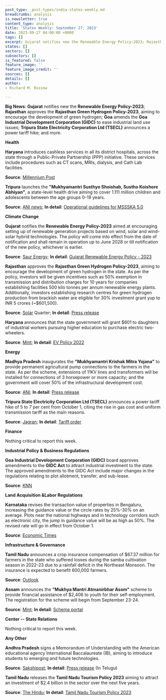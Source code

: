 ```yaml
---
post_type: _post-types/india-states-weekly.md
breadcrumbs: analysis
is_newsletter: true
content_type: analysis
title: 'States Weekly: September 27, 2023'
date: 2023-09-27 04:00:00 +0000
tags: []
excerpt: Gujarat notifies new the Renewable Energy Policy-2023; Rajasthan approves the Rajasthan Green Hydrogen Policy-2023, aiming to encourage the development of green hydrogen; Goa amends the Goa Industrial Development Corporation (GIDC) to ease industrial land use issues; Tripura State Electricity Corporation Ltd (TSECL) announces a power tariff hike; and more.
states: []
sectors: []
subsectors: []
is_featured: false
feature_image: ''
feature_image_credit: ''
sources: []
details: []
author:
- Richard M. Rossow

---
```

**Big News**: **Gujarat** notifies new the **Renewable Energy Policy-2023**; **Rajasthan** approves the **Rajasthan Green Hydrogen Policy-2023**, aiming to encourage the development of green hydrogen; **Goa** amends the **Goa Industrial Development Corporation (GIDC)** to ease industrial land use issues; **Tripura State Electricity Corporation Ltd (TSECL)** announces a power tariff hike; and more.

**Health**

**Haryana** introduces cashless services in all its district hospitals, across the state through a Public-Private Partnership (PPP) initiative. These services include procedures such as CT scans, MRIs, dialysis, and Cath Lab facilities. 

**Source**: [Millennium Post](https://www.millenniumpost.in/nation/haryana-govt-to-offer-four-cashless-healthcare-to-employees-533611)

**Tripura** launches the **"Mukhyamantri Susthyo Shoishab, Sustho Koishore Abhiyan"**, a state-level health drive aiming to cover 1.111 million children and adolescents between the age groups 0-19 years. 

**Source**: [ANI news](https://aninews.in/news/national/general-news/tripura-cm-launches-special-health-drive-mukhyamantri-susthyo-shoishab-sustho-koishore-abhiyan-5020230919220600/); **In detail**: [Operational guidelines for MSSSKA 5.0](https://www.scribd.com/document/672448018/Operational-guideline-for-MSSSKA-5-0)

**Climate Change**

**Gujarat** notifies the **Renewable Energy Policy-2023** aimed at encouraging setting up of renewable generation projects based on wind, solar and wind-solar hybrid technologies. The policy will come into effect from the date of notification and shall remain in operation up to June 2028 or till notification of the new policy, whichever is earlier. 

**Source**: [Saur Energy](https://www.saurenergy.com/solar-energy-news/gujarat-notifies-renewable-energy-policy-2023-with-focus-on-wind-solar-hybrid-technologies); **In detail**: [Gujarat Renewable Energy Policy - 2023](https://www.eqmagpro.com/wp-content/uploads/2023/09/DOC-20230824-WA0016._compressed.pdf)

**Rajasthan** approves the **Rajasthan Green Hydrogen Policy-2023**, aiming to encourage the development of green hydrogen in the state. As per the policy, investors will be given incentives such as 50% exemption in transmission and distribution charges for 10 years for companies establishing facilities 500 kilo tonnes per annum renewable energy plants. Additionally, investors establishing research centres for green hydrogen production from brackish water are eligible for 30% investment grant yup to INR 5 crores (~$601,500). 

**Source**: [Solar](https://www.deccanherald.com/india/rajasthan/rajasthan-cabinet-approves-new-rates-for-land-allotment-to-social-institutions-rule-changes-in-govt-jobs-2694955) Quarter; **In detail**: [Press release](https://dipr.rajasthan.gov.in/press-release-detail/123149/0)

**Haryana** announces that the state government will grant $601 to daughters of industrial workers pursuing higher education to purchase electric two-wheelers. 

**Source**: [Mint](https://www.livemint.com/news/india/haryana-to-give-50-000-for-daughters-of-industrial-workers-pursuing-higher-education-to-buy-electric-twowheelers-11694956834957.html); **In detail**: [EV Policy 2022](https://urldefense.com/v3/__https:/haryanatransport.gov.in/sites/default/files/Electric*20Vehicle*20Policy_2.pdf__;JSU!!KRhing!cAEot1GOkhom3Vlochq6UjhoALqjvhf0JEWfdDdlhAkCiz4mmRV77HqaVkUTcLtxR6nlWO5uGbyCG8AVjmO_$)

**Energy**

**Madhya Pradesh** inaugurates the **"Mukhyamantri Krishak Mitra Yojana"** to provide permanent agricultural pump connections to the farmers in the state. As per the scheme, extensions of 11KV lines and transformers will be installed for connections of 3 horsepower or more capacity; and the government will cover 50% of the infrastructural development cost. 

**Source**: [ANI](https://www.aninews.in/news/national/general-news/mp-cm-chouhan-starts-mukhyamantri-krishak-mitra-yojana20230920132646/); **In detail**: [Press release](https://www.mpinfo.org/Home/TodaysNews#Mukhyamantri-Krishak-Mitra-Yojana-will-be-launched-immediately:-CM-Shri-Chouhan-20230920N51)

**Tripura State Electricity Corporation Ltd (TSECL)** announces a power tariff hike of 5 to 7 per cent from October 1, citing the rise in gas cost and uniform transmission tariff as the main reasons. 

**Source**: [Jagran](https://english.jagran.com/india/tripura-tsecl-hikes-power-tariff-by-57-new-rates-to-be-implemented-from-october1-10102691); **In detail**: [Tariff order](https://terc.tripura.gov.in/sites/default/files/Tariff%20Order%202023-24.pdf)

**Finance**

Nothing critical to report this week.

**Industrial Policy & Business Regulations**

**Goa Industrial Development Corporation (GIDC)** board approves amendments to the **GIDC Act** to attract industrial investment to the state. The approved amendments to the GIDC Act include major changes in the regulations relating to plot allotment, transfer, and sub-lease. 

**Source**: [KNN](https://knnindia.co.in/news/newsdetails/state/goa-amends-gidc-act-to-attract-investments-in-state)

**Land Acquisition &Labor Regulations**

**Karnataka** revises the transaction value of properties in Bengaluru, increasing the guidance value or the circle rates by 25%-30% on an average. Plots near the national highways and in technology corridors such as electronic city, the jump in guidance value will be as high as 50%. The revised rate will go in effect from October 1. 

**Source**: [Economic Times](https://economictimes.indiatimes.com/industry/services/property-/-cstruction/guidance-value-goes-up-property-transactions-in-bengaluru-to-be-dearer-from-october-1/articleshow/103785816.cms)

**Infrastructure & Governance** 

**Tamil Nadu** announces a crop insurance compensation of $67.37 million for farmers in the state who suffered losses during the samba cultivation season in 2022-23 due to a rainfall deficit in the Northeast Monsoon. The insurance is expected to benefit 600,000 farmers. 

**Source**: [Outlook](https://www.outlookindia.com/national/tamil-nadu-cm-allocates-rs-560-crore-for-paddy-crop-losses-to-farmers-news-319948)

**Assam** announces the **"Mukhya Mantri Atmanirbhar Asom"** scheme to provide financial assistance of $2,406 to youth for their self-employment. The registration for the scheme will begin from September 23-24. 

**Source**: [Mint](https://www.livemint.com/news/india/assam-over-2-lakh-youth-to-get-rs-2-lakh-under-new-self-employment-scheme-says-cm-sarma-11695197608264.html); **In detail**: [Scheme portal](https://cmaaa.assam.gov.in/)

**Center -- State Relations**

Nothing critical to report this week.

**Any Other**

**Andhra Pradesh** signs a Memorandum of Understanding with the American educational agency International Baccalaureate (IB), aiming to introduce students to emerging and future technologies. 

**Source**: [Sakshipost](https://www.sakshipost.com/news/andhrapradesh/andhra-govt-signs-mou-international-baccalaureate-230737); **In detail**: [Press release](https://ipr.ap.nic.in/images/press-releases/%E0%B0%90%E0%B0%AC%E0%B1%80%20%E0%B0%B8%E0%B0%82%E0%B0%B8%E0%B1%8D%E0%B0%A5%E0%B0%A4%E0%B1%8B%20%E0%B0%B0%E0%B0%BE%E0%B0%B7%E0%B1%8D%E0%B0%9F%E0%B1%8D%E0%B0%B0%20%E0%B0%AA%E0%B1%8D%E0%B0%B0%E0%B0%AD%E0%B1%81%E0%B0%A4%E0%B1%8D%E0%B0%B5%E0%B0%82%20%E0%B0%8F%E0%B0%82%E0%B0%93%E0%B0%AF%E0%B1%82%20%E0%B0%95%E0%B0%BE%E0%B0%B0%E0%B1%8D%E0%B0%AF%E0%B0%95%E0%B1%8D%E0%B0%B0%E0%B0%AE%E0%B0%82_20.09.2023.pdf) (In Telugu)

**Tamil Nadu** releases the **Tamil Nadu Tourism Policy 2023** aiming to attract an investment of $2.4 billion in the sector over the next five years. 

**Source**: [The Hindu](https://www.thehindu.com/news/national/tamil-nadu/tamil-nadu-cm-stalin-releases-tourism-policy-2023/article67348227.ece); **In detail**: [Tamil Nadu Tourism Policy 2023 ](https://www.tamilnadutourism.tn.gov.in/img/Tamil%20Nadu%20Tourism%20Policy%202023.pdf)
